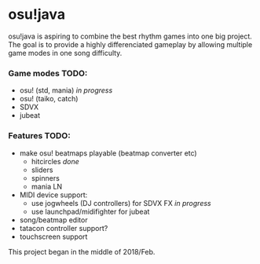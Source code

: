 # osu!java

osu!java is aspiring to combine the best rhythm games into one big project.
The goal is to provide a highly differenciated gameplay by allowing multiple game modes in one song difficulty.

### Game modes TODO:
- osu! (std, mania) *in progress*
- osu! (taiko, catch)
- SDVX
- jubeat

### Features TODO:
- make osu! beatmaps playable (beatmap converter etc)
  - hitcircles *done*
  - sliders
  - spinners
  - mania LN
- MIDI device support:
  - use jogwheels (DJ controllers) for SDVX FX *in progress*
  - use launchpad/midifighter for jubeat
- song/beatmap editor
- tatacon controller support?
- touchscreen support

This project began in the middle of 2018/Feb.
